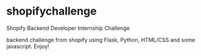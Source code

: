 # shopifychallenge
Shopify Backend Developer Internship Challenge

backend challenge from shopify using Flask, Python, HTML/CSS and some javascript. Enjoy!
